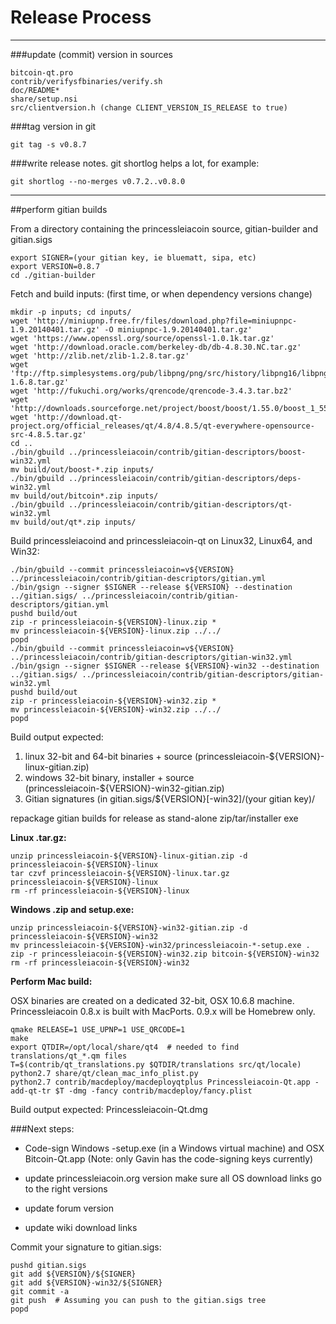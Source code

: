 Release Process
====================

* * *

###update (commit) version in sources


	bitcoin-qt.pro
	contrib/verifysfbinaries/verify.sh
	doc/README*
	share/setup.nsi
	src/clientversion.h (change CLIENT_VERSION_IS_RELEASE to true)

###tag version in git

	git tag -s v0.8.7

###write release notes. git shortlog helps a lot, for example:

	git shortlog --no-merges v0.7.2..v0.8.0

* * *

##perform gitian builds

 From a directory containing the princessleiacoin source, gitian-builder and gitian.sigs
  
	export SIGNER=(your gitian key, ie bluematt, sipa, etc)
	export VERSION=0.8.7
	cd ./gitian-builder

 Fetch and build inputs: (first time, or when dependency versions change)

	mkdir -p inputs; cd inputs/
	wget 'http://miniupnp.free.fr/files/download.php?file=miniupnpc-1.9.20140401.tar.gz' -O miniupnpc-1.9.20140401.tar.gz'
	wget 'https://www.openssl.org/source/openssl-1.0.1k.tar.gz'
	wget 'http://download.oracle.com/berkeley-db/db-4.8.30.NC.tar.gz'
	wget 'http://zlib.net/zlib-1.2.8.tar.gz'
	wget 'ftp://ftp.simplesystems.org/pub/libpng/png/src/history/libpng16/libpng-1.6.8.tar.gz'
	wget 'http://fukuchi.org/works/qrencode/qrencode-3.4.3.tar.bz2'
	wget 'http://downloads.sourceforge.net/project/boost/boost/1.55.0/boost_1_55_0.tar.bz2'
	wget 'http://download.qt-project.org/official_releases/qt/4.8/4.8.5/qt-everywhere-opensource-src-4.8.5.tar.gz'
	cd ..
	./bin/gbuild ../princessleiacoin/contrib/gitian-descriptors/boost-win32.yml
	mv build/out/boost-*.zip inputs/
	./bin/gbuild ../princessleiacoin/contrib/gitian-descriptors/deps-win32.yml
	mv build/out/bitcoin*.zip inputs/
	./bin/gbuild ../princessleiacoin/contrib/gitian-descriptors/qt-win32.yml
	mv build/out/qt*.zip inputs/

 Build princessleiacoind and princessleiacoin-qt on Linux32, Linux64, and Win32:
  
	./bin/gbuild --commit princessleiacoin=v${VERSION} ../princessleiacoin/contrib/gitian-descriptors/gitian.yml
	./bin/gsign --signer $SIGNER --release ${VERSION} --destination ../gitian.sigs/ ../princessleiacoin/contrib/gitian-descriptors/gitian.yml
	pushd build/out
	zip -r princessleiacoin-${VERSION}-linux.zip *
	mv princessleiacoin-${VERSION}-linux.zip ../../
	popd
	./bin/gbuild --commit princessleiacoin=v${VERSION} ../princessleiacoin/contrib/gitian-descriptors/gitian-win32.yml
	./bin/gsign --signer $SIGNER --release ${VERSION}-win32 --destination ../gitian.sigs/ ../princessleiacoin/contrib/gitian-descriptors/gitian-win32.yml
	pushd build/out
	zip -r princessleiacoin-${VERSION}-win32.zip *
	mv princessleiacoin-${VERSION}-win32.zip ../../
	popd

  Build output expected:

  1. linux 32-bit and 64-bit binaries + source (princessleiacoin-${VERSION}-linux-gitian.zip)
  2. windows 32-bit binary, installer + source (princessleiacoin-${VERSION}-win32-gitian.zip)
  3. Gitian signatures (in gitian.sigs/${VERSION}[-win32]/(your gitian key)/

repackage gitian builds for release as stand-alone zip/tar/installer exe

**Linux .tar.gz:**

	unzip princessleiacoin-${VERSION}-linux-gitian.zip -d princessleiacoin-${VERSION}-linux
	tar czvf princessleiacoin-${VERSION}-linux.tar.gz princessleiacoin-${VERSION}-linux
	rm -rf princessleiacoin-${VERSION}-linux

**Windows .zip and setup.exe:**

	unzip princessleiacoin-${VERSION}-win32-gitian.zip -d princessleiacoin-${VERSION}-win32
	mv princessleiacoin-${VERSION}-win32/princessleiacoin-*-setup.exe .
	zip -r princessleiacoin-${VERSION}-win32.zip bitcoin-${VERSION}-win32
	rm -rf princessleiacoin-${VERSION}-win32

**Perform Mac build:**

  OSX binaries are created on a dedicated 32-bit, OSX 10.6.8 machine.
  Princessleiacoin 0.8.x is built with MacPorts.  0.9.x will be Homebrew only.

	qmake RELEASE=1 USE_UPNP=1 USE_QRCODE=1
	make
	export QTDIR=/opt/local/share/qt4  # needed to find translations/qt_*.qm files
	T=$(contrib/qt_translations.py $QTDIR/translations src/qt/locale)
	python2.7 share/qt/clean_mac_info_plist.py
	python2.7 contrib/macdeploy/macdeployqtplus Princessleiacoin-Qt.app -add-qt-tr $T -dmg -fancy contrib/macdeploy/fancy.plist

 Build output expected: Princessleiacoin-Qt.dmg

###Next steps:

* Code-sign Windows -setup.exe (in a Windows virtual machine) and
  OSX Bitcoin-Qt.app (Note: only Gavin has the code-signing keys currently)

* update princessleiacoin.org version
  make sure all OS download links go to the right versions

* update forum version

* update wiki download links

Commit your signature to gitian.sigs:

	pushd gitian.sigs
	git add ${VERSION}/${SIGNER}
	git add ${VERSION}-win32/${SIGNER}
	git commit -a
	git push  # Assuming you can push to the gitian.sigs tree
	popd

